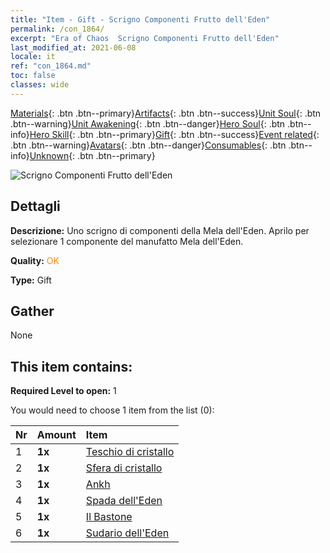 ```yaml
---
title: "Item - Gift - Scrigno Componenti Frutto dell'Eden"
permalink: /con_1864/
excerpt: "Era of Chaos  Scrigno Componenti Frutto dell'Eden"
last_modified_at: 2021-06-08
locale: it
ref: "con_1864.md"
toc: false
classes: wide
---
```

 [Materials](/ItemsIT/){: .btn .btn--primary}[Artifacts](/ItemsIT/Artifacts/){: .btn .btn--success}[Unit Soul](/ItemsIT/UnitSoul/){: .btn .btn--warning}[Unit Awakening](/ItemsIT/UnitAwakening/){: .btn .btn--danger}[Hero Soul](/ItemsIT/HeroSoul/){: .btn .btn--info}[Hero Skill](/ItemsIT/HeroSkill/){: .btn .btn--primary}[Gift](/ItemsIT/Gift/){: .btn .btn--success}[Event related](/ItemsIT/Events/){: .btn .btn--warning}[Avatars](/ItemsIT/Avatars/){: .btn .btn--danger}[Consumables](/ItemsIT/Consumables/){: .btn .btn--info}[Unknown](/ItemsIT/Unknown/){: .btn .btn--primary}

 ![Scrigno Componenti Frutto dell'Eden](/images/t/i_907487.png)

## Dettagli
 **Descrizione:** Uno scrigno di componenti della Mela dell'Eden. Aprilo per selezionare 1 componente del manufatto Mela dell'Eden.

 **Quality:** <span style="color: #FF8C00">OK</span>

 **Type:** Gift

## Gather

  None

## This item contains:

 **Required Level to open:** 1

 You would need to choose 1 item from the list (0):

  | Nr | Amount |     Item    |
  |:---|:-------|:------------|
  | 1 |  **1x** | [Teschio di cristallo](/ItemsIT/art_182/) |  | 
  | 2 |  **1x** | [Sfera di cristallo](/ItemsIT/art_183/) |  | 
  | 3 |  **1x** | [Ankh](/ItemsIT/art_184/) |  | 
  | 4 |  **1x** | [Spada dell'Eden](/ItemsIT/art_185/) |  | 
  | 5 |  **1x** | [Il Bastone](/ItemsIT/art_186/) |  | 
  | 6 |  **1x** | [Sudario dell'Eden](/ItemsIT/art_187/) |  | 
